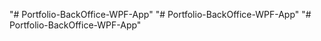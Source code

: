 "# Portfolio-BackOffice-WPF-App" 
"# Portfolio-BackOffice-WPF-App" 
"# Portfolio-BackOffice-WPF-App" 
